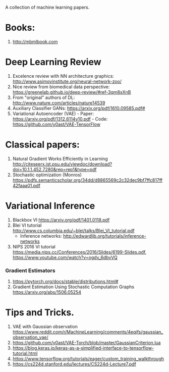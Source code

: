 A collection of machine learning papers.

# Books:
  1. http://mbmlbook.com

# Deep Learning Review
  1. Excelence review with NN architecture graphics: http://www.asimovinstitute.org/neural-network-zoo/
  2. Nice review from biomedical data perspective: https://greenelab.github.io/deep-review/#ref-3qm8sXnB
  3. From "original" authors of DL: http://www.nature.com/articles/nature14539
  4. Auxiliary Classifier GANs: https://arxiv.org/pdf/1610.09585.pdf#
  5. Variational Autoencoder (VAE)
    - Paper: https://arxiv.org/pdf/1312.6114v10.pdf
    - Code: https://github.com/y0ast/VAE-TensorFlow

# Classical papers:

1. Natural Gradient Works Efficiently in Learning http://citeseerx.ist.psu.edu/viewdoc/download?doi=10.1.1.452.7280&rep=rep1&type=pdf
2. Stochastic optimization (Monros) https://pdfs.semanticscholar.org/34dd/d8865569c2c32dec9bf7ffc817ff42faaa01.pdf

# Variational Inference

1. Blackbox VI https://arxiv.org/pdf/1401.0118.pdf
2. Blei VI tutorial http://www.cs.columbia.edu/~blei/talks/Blei_VI_tutorial.pdf
    - Inference networks: http://edwardlib.org/tutorials/inference-networks
3. NIPS 2016 VI tutorial https://media.nips.cc/Conferences/2016/Slides/6199-Slides.pdf, https://www.youtube.com/watch?v=ogdv_6dbvVQ

### Gradient Estimators
1. https://pytorch.org/docs/stable/distributions.html#
2. Gradient Estimation Using Stochastic Computation Graphs https://arxiv.org/abs/1506.05254

# Tips and Tricks.

1. VAE with Gaussian observation https://www.reddit.com/r/MachineLearning/comments/4eqifs/gaussian_observation_vae/
2. https://github.com/y0ast/VAE-Torch/blob/master/GaussianCriterion.lua
3. https://blog.keras.io/keras-as-a-simplified-interface-to-tensorflow-tutorial.html
4. https://www.tensorflow.org/tutorials/eager/custom_training_walkthrough
5. https://cs224d.stanford.edu/lectures/CS224d-Lecture7.pdf



